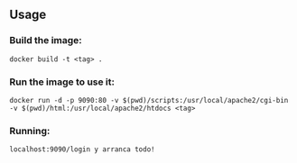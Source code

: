 ## Usage

### Build the image:

```
docker build -t <tag> .
```

### Run the image to use it:

```
docker run -d -p 9090:80 -v $(pwd)/scripts:/usr/local/apache2/cgi-bin -v $(pwd)/html:/usr/local/apache2/htdocs <tag>
```

### Running:

```
localhost:9090/login y arranca todo!
```

